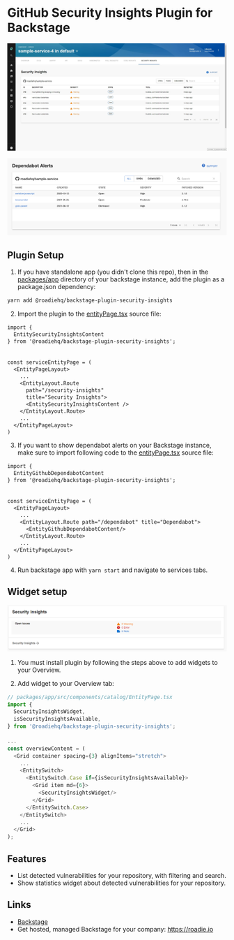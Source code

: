 # GitHub Security Insights Plugin for Backstage

![a list of security alerts](https://raw.githubusercontent.com/RoadieHQ/backstage-plugin-security-insights/main/docs/roadie-backstage-security-plugin.jpg)

![a list of dependabot alerts](https://raw.githubusercontent.com/RoadieHQ/backstage-plugin-security-insights/main/docs/roadie-backstage-dependabot-alerts.png)

## Plugin Setup

1. If you have standalone app (you didn't clone this repo), then in the [packages/app](https://github.com/backstage/backstage/blob/master/packages/app/) directory of your backstage instance, add the plugin as a package.json dependency:

```bash
yarn add @roadiehq/backstage-plugin-security-insights
```

2. Import the plugin to the [entityPage.tsx](https://github.com/backstage/backstage/blob/master/packages/app/src/components/catalog/EntityPage.tsx) source file:

```tsx
import {
  EntitySecurityInsightsContent
} from '@roadiehq/backstage-plugin-security-insights';


const serviceEntityPage = (
  <EntityPageLayout>
    ...
    <EntityLayout.Route
      path="/security-insights"
      title="Security Insights">
      <EntitySecurityInsightsContent />
    </EntityLayout.Route>
    ...
  </EntityPageLayout>
)
```

3. If you want to show dependabot alerts on your Backstage instance, make sure to import following code to the [entityPage.tsx](https://github.com/backstage/backstage/blob/master/packages/app/src/components/catalog/EntityPage.tsx) source file:

```tsx
import {
  EntityGithubDependabotContent
} from '@roadiehq/backstage-plugin-security-insights';


const serviceEntityPage = (
  <EntityPageLayout>
    ...
    <EntityLayout.Route path="/dependabot" title="Dependabot">
      <EntityGithubDependabotContent/>
    </EntityLayout.Route>
    ...
  </EntityPageLayout>
)
```

4. Run backstage app with `yarn start` and navigate to services tabs.

## Widget setup

![a list of security alert](https://raw.githubusercontent.com/RoadieHQ/backstage-plugin-security-insights/main/docs/backstage-plugin-security-widget-1.png)

1. You must install plugin by following the steps above to add widgets to your Overview.

2. Add widget to your Overview tab:

```ts
// packages/app/src/components/catalog/EntityPage.tsx
import {
  SecurityInsightsWidget,
  isSecurityInsightsAvailable,
} from '@roadiehq/backstage-plugin-security-insights';

...
const overviewContent = (
  <Grid container spacing={3} alignItems="stretch">
    ...
    <EntitySwitch>
      <EntitySwitch.Case if={isSecurityInsightsAvailable}>
        <Grid item md={6}>
          <SecurityInsightsWidget/>
        </Grid>
      </EntitySwitch.Case>
    </EntitySwitch>
    ...
  </Grid>
);

```

## Features

- List detected vulnerabilities for your repository, with filtering and search.
- Show statistics widget about detected vulnerabilities for your repository.

## Links

- [Backstage](https://backstage.io)
- Get hosted, managed Backstage for your company: https://roadie.io
